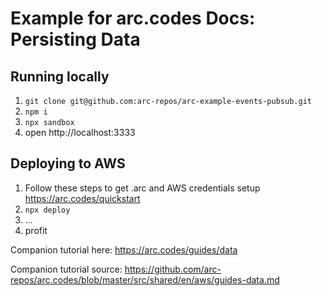 # Example for arc.codes Docs: Persisting Data

## Running locally
1. `git clone git@github.com:arc-repos/arc-example-events-pubsub.git`
1. `npm i`
1. `npx sandbox`
1. open http://localhost:3333

## Deploying to AWS
1. Follow these steps to get .arc and AWS credentials setup https://arc.codes/quickstart
1. `npx deploy`
1. ...
1. profit

Companion tutorial here: https://arc.codes/guides/data

Companion tutorial source: https://github.com/arc-repos/arc.codes/blob/master/src/shared/en/aws/guides-data.md
